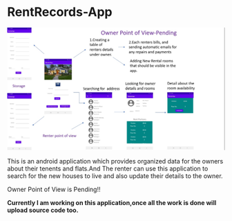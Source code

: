 # RentRecords-App

![](RenterApp.jpg)

This is an android application which provides organized data for the owners about their tenents and flats.And The renter can use this application to search for the 
new houses to live and also update their details to the owner.

Owner Point of View is Pending!!

**Currently I am working on this application,once all the work is done will upload source code too.**



